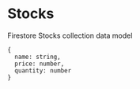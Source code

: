 # Stocks
Firestore Stocks collection data model

```
{
  name: string,
  price: number,
  quantity: number
}
```
